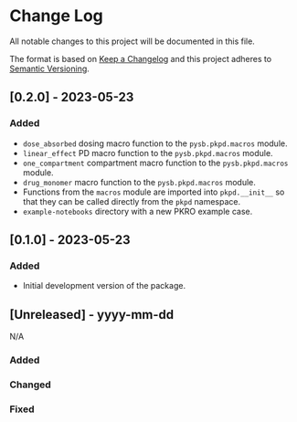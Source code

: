 # Change Log
All notable changes to this project will be documented in this file.

The format is based on [Keep a Changelog](http://keepachangelog.com/)
and this project adheres to [Semantic Versioning](http://semver.org/).

## [0.2.0] - 2023-05-23

### Added
- `dose_absorbed` dosing macro function to the `pysb.pkpd.macros` module.
- `linear_effect` PD macro function to the `pysb.pkpd.macros` module.
- `one_compartment` compartment macro function to the `pysb.pkpd.macros` module.
- `drug_monomer` macro function to the `pysb.pkpd.macros` module.
- Functions from the `macros` module are imported into `pkpd.__init__` so that they can be called directly from the `pkpd` namespace. 
- `example-notebooks` directory with a new PKRO example case. 

## [0.1.0] - 2023-05-23

### Added
- Initial development version of the package.

## [Unreleased] - yyyy-mm-dd

N/A

### Added

### Changed

### Fixed